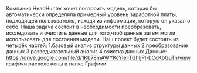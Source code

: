 Компания HeadHunter хочет построить модель, которая бы автоматически определяла примерный уровень заработной платы, подходящей пользователю, исходя из информации, которую он указал о себе. Наша задача состоит  в необходимости преобразовать, исследовать и очистить данные для того,чтоб данные затем могли использовать для постоения модели.
 Наш проект будет состоять из четырёх частей:
1.базовый анализ структуры данных
2.преобразование данных
3.разведывательный анализ
4.очистка данных
Данные:
https://drive.google.com/file/d/1Kb78mAWYKcYlellTGhIjPI-bCcKbGuTn/view
графики расположены в папке Графики